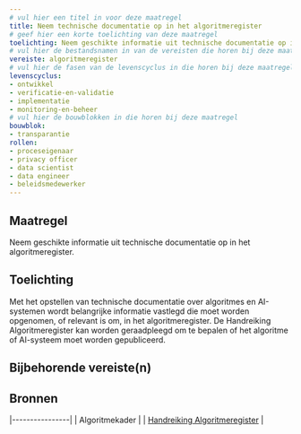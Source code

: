 ```yaml
---
# vul hier een titel in voor deze maatregel
title: Neem technische documentatie op in het algoritmeregister
# geef hier een korte toelichting van deze maatregel
toelichting: Neem geschikte informatie uit technische documentatie op in het algoritmeregister
# vul hier de bestandsnamen in van de vereisten die horen bij deze maatregel
vereiste: algoritmeregister
# vul hier de fasen van de levenscyclus in die horen bij deze maatregel
levenscyclus: 
- ontwikkel
- verificatie-en-validatie
- implementatie
- monitoring-en-beheer
# vul hier de bouwblokken in die horen bij deze maatregel
bouwblok:
- transparantie
rollen:
- proceseigenaar
- privacy officer
- data scientist
- data engineer
- beleidsmedewerker
---
```


<!-- Let op! onderstaande regel met 'tags' niet weghalen! Deze maakt automatisch de knopjes op basis van de metadata  -->
<!-- tags -->

## Maatregel
<!-- Vul hier een omschrijving in van wat deze maatregel inhoudt. -->
Neem geschikte informatie uit technische documentatie op in het algoritmeregister.

## Toelichting 
<!-- Geef hier een toelichting van deze maatregel -->
Met het opstellen van technische documentatie over algoritmes en AI-systemen wordt belangrijke informatie vastlegd die moet worden opgenomen, of relevant is om, in het algoritmeregister. De Handreiking Algoritmeregister kan worden geraadpleegd om te bepalen of het algoritme of AI-systeem moet worden gepubliceerd. 

## Bijbehorende vereiste(n)
<!-- Hier volgt een lijst met vereisten op basis van de in de metadata ingevulde vereiste -->

<!-- Let op! onderstaande regel met 'list_vereisten_on_maatregelen_page' niet weghalen! Deze maakt automatisch een lijst van bijbehorende verseisten op basis van de metadata  -->
<!-- list_vereisten_on_maatregelen_page -->

## Bronnen 
<!-- Vul hier de relevante bronnen in voor deze maatregel -->
|----------------|
| Algoritmekader |
| [Handreiking Algoritmeregister](https://www.digitaleoverheid.nl/wp-content/uploads/sites/8/2023/12/Handreiking-Algoritmeregister-versie-1.0.pdf) |

